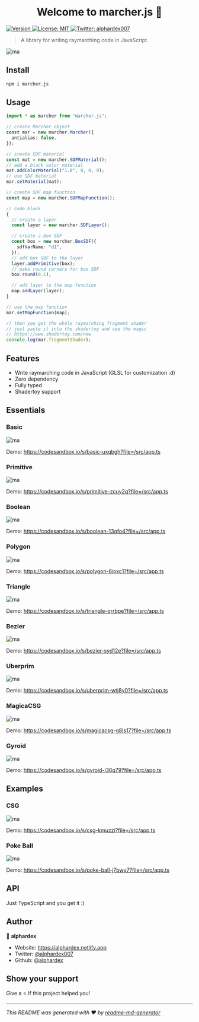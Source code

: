 <h1 align="center">Welcome to marcher.js 👋</h1>
<p>
  <a href="https://www.npmjs.com/package/marcher.js" target="_blank">
    <img alt="Version" src="https://img.shields.io/npm/v/marcher.js.svg">
  </a>
  <a href="#" target="_blank">
    <img alt="License: MIT" src="https://img.shields.io/badge/License-MIT-yellow.svg" />
  </a>
  <a href="https://twitter.com/alphardex007" target="_blank">
    <img alt="Twitter: alphardex007" src="https://img.shields.io/twitter/follow/alphardex007.svg?style=social" />
  </a>
</p>

> A library for writing raymarching code in JavaScript.

![ma](./assets/previews/poke-ball.gif)

## Install

```sh
npm i marcher.js
```

## Usage

```ts
import * as marcher from "marcher.js";

// create Marcher object
const mar = new marcher.Marcher({
  antialias: false,
});

// create SDF material
const mat = new marcher.SDFMaterial();
// add a black color material
mat.addColorMaterial("1.0", 0, 0, 0);
// use SDF material
mar.setMaterial(mat);

// create SDF map function
const map = new marcher.SDFMapFunction();

// code block
{
  // create a layer
  const layer = new marcher.SDFLayer();

  // create a box SDF
  const box = new marcher.BoxSDF({
    sdfVarName: "d1",
  });
  // add box SDF to the layer
  layer.addPrimitive(box);
  // make round corners for box SDF
  box.round(0.1);

  // add layer to the map function
  map.addLayer(layer);
}

// use the map function
mar.setMapFunction(map);

// then you get the whole raymarching fragment shader
// just paste it into the shadertoy and see the magic
// https://www.shadertoy.com/new
console.log(mar.fragmentShader);
```

## Features

- Write raymarching code in JavaScript (GLSL for customization :d)
- Zero dependency
- Fully typed
- Shadertoy support

## Essentials

### Basic

![ma](./assets/previews/basic.png)

Demo: https://codesandbox.io/s/basic-uxqbgh?file=/src/app.ts

### Primitive

![ma](./assets/previews/primitive.png)

Demo: https://codesandbox.io/s/primitive-zcuy2q?file=/src/app.ts

### Boolean

![ma](./assets/previews/boolean.png)

Demo: https://codesandbox.io/s/boolean-13qfo4?file=/src/app.ts

### Polygon

![ma](./assets/previews/polygon.gif)

Demo: https://codesandbox.io/s/polygon-6ipxc1?file=/src/app.ts

### Triangle

![ma](./assets/previews/triangle.gif)

Demo: https://codesandbox.io/s/triangle-qrrbpe?file=/src/app.ts

### Bezier

![ma](./assets/previews/bezier.gif)

Demo: https://codesandbox.io/s/bezier-syd12e?file=/src/app.ts

### Uberprim

![ma](./assets/previews/uberprim.gif)

Demo: https://codesandbox.io/s/uberprim-wtj8y0?file=/src/app.ts

### MagicaCSG

![ma](./assets/previews/magica-csg.gif)

Demo: https://codesandbox.io/s/magicacsg-g8ls17?file=/src/app.ts

### Gyroid

![ma](./assets/previews/gyroid.gif)

Demo: https://codesandbox.io/s/gyroid-i36q79?file=/src/app.ts

## Examples

### CSG

![ma](./assets/previews/csg.png)

Demo: https://codesandbox.io/s/csg-kmuzzi?file=/src/app.ts

### Poke Ball

![ma](./assets/previews/poke-ball.gif)

Demo: https://codesandbox.io/s/poke-ball-j7bwy7?file=/src/app.ts

## API

Just TypeScript and you get it :)

## Author

👤 **alphardex**

- Website: https://alphardex.netlify.app
- Twitter: [@alphardex007](https://twitter.com/alphardex007)
- Github: [@alphardex](https://github.com/alphardex)

## Show your support

Give a ⭐️ if this project helped you!

---

_This README was generated with ❤️ by [readme-md-generator](https://github.com/kefranabg/readme-md-generator)_
